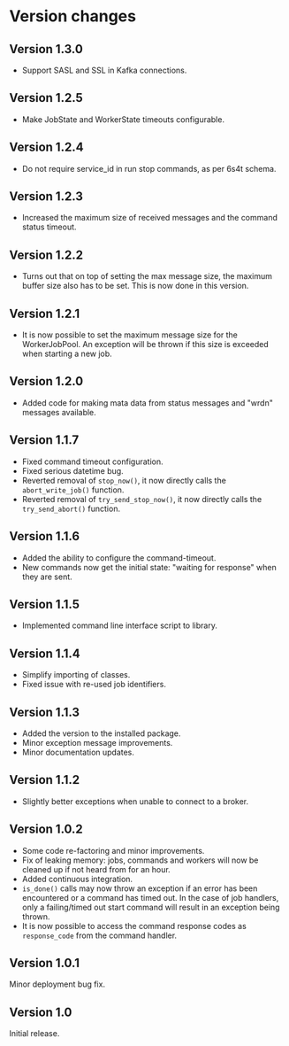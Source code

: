 # Version changes

## Version 1.3.0
* Support SASL and SSL in Kafka connections.

## Version 1.2.5
* Make JobState and WorkerState timeouts configurable.

## Version 1.2.4
* Do not require service_id in run stop commands, as per 6s4t schema.

## Version 1.2.3
* Increased the maximum size of received messages and the command status timeout.

## Version 1.2.2
* Turns out that on top of setting the max message size, the maximum buffer size also has to be set. This is now done in
    this version.

## Version 1.2.1
* It is now possible to set the maximum message size for the WorkerJobPool. An exception will be thrown if this size is
    exceeded when starting a new job.

## Version 1.2.0
* Added code for making mata data from status messages and "wrdn" messages available.

## Version 1.1.7

* Fixed command timeout configuration.
* Fixed serious datetime bug.
* Reverted removal of `stop_now()`, it now directly calls the `abort_write_job()` function.
* Reverted removal of `try_send_stop_now()`, it now directly calls the `try_send_abort()` function.

## Version 1.1.6

* Added the ability to configure the command-timeout.
* New commands now get the initial state: "waiting for response" when they are sent.

## Version 1.1.5

* Implemented command line interface script to library.

## Version 1.1.4

* Simplify importing of classes.
* Fixed issue with re-used job identifiers.

## Version 1.1.3

* Added the version to the installed package.
* Minor exception message improvements.
* Minor documentation updates.

## Version 1.1.2

* Slightly better exceptions when unable to connect to a broker.

## Version 1.0.2

* Some code re-factoring and minor improvements.
* Fix of leaking memory: jobs, commands and workers will now be cleaned up if not heard from for an hour.
* Added continuous integration.
* `is_done()` calls may now throw an exception if an error has been encountered or a command has timed out. In the case
    of job handlers, only a failing/timed out start command will result in an exception being thrown.
* It is now possible to access the command response codes as `response_code` from the command handler.

## Version 1.0.1

Minor deployment bug fix.

## Version 1.0

Initial release.